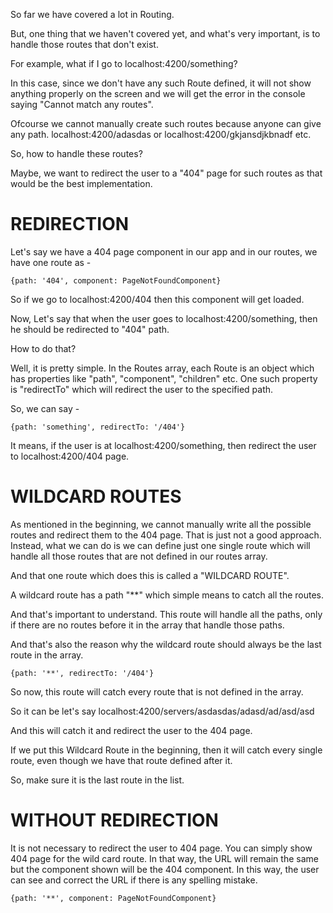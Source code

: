 So far we have covered a lot in Routing.

But, one thing that we haven't covered yet, and what's very important, is to handle those routes that don't exist.

For example, what if I go to localhost:4200/something?

In this case, since we don't have any such Route defined, it will not show anything properly on the screen and we will get the error in the console saying "Cannot match any routes".

Ofcourse we cannot manually create such routes because anyone can give any path. localhost:4200/adasdas or localhost:4200/gkjansdjkbnadf etc.

So, how to handle these routes?

Maybe, we want to redirect the user to a "404" page for such routes as that would be the best implementation.

# REDIRECTION

Let's say we have a 404 page component in our app and in our routes, we have one route as - 

    {path: '404', component: PageNotFoundComponent}

So if we go to localhost:4200/404 then this component will get loaded.

Now, Let's say that when the user goes to localhost:4200/something, then he should be redirected to "404" path.

How to do that?

Well, it is pretty simple. In the Routes array, each Route is an object which has properties like "path", "component", "children" etc. One such property is "redirectTo" which will redirect the user to the specified path.

So, we can say -

    {path: 'something', redirectTo: '/404'}

It means, if the user is at localhost:4200/something, then redirect the user to localhost:4200/404 page.


# WILDCARD ROUTES

As mentioned in the beginning, we cannot manually write all the possible routes and redirect them to the 404 page. That is just not a good approach. Instead, what we can do is we can define just one single route which will handle all those routes that are not defined in our routes array.

And that one route which does this is called a "WILDCARD ROUTE".

A wildcard route has a path "**" which simple means to catch all the routes. 

And that's important to understand. This route will handle all the paths, only if there are no routes before it in the array that handle those paths.

And that's also the reason why the wildcard route should always be the last route in the array.

    {path: '**', redirectTo: '/404'}

So now, this route will catch every route that is not defined in the array.

So it can be let's say localhost:4200/servers/asdasdas/adasd/ad/asd/asd

And this will catch it and redirect the user to the 404 page.

If we put this Wildcard Route in the beginning, then it will catch every single route, even though we have that route defined after it.

So, make sure it is the last route in the list.


# WITHOUT REDIRECTION

It is not necessary to redirect the user to 404 page. You can simply show 404 page for the wild card route. In that way, the URL will remain the same but the component shown will be the 404 component. In this way, the user can see and correct the URL if there is any spelling mistake.

    {path: '**', component: PageNotFoundComponent}
